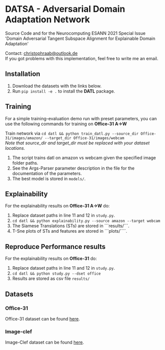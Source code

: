 # DATSA - Adversarial Domain Adaptation Network
Source Code and for the Neurocomputing ESANN 2021 Special Issue 'Domain Adversarial Tangent Subspace Alignment for Explainable Domain Adaptation'

Contact: christophraab@outlook.de <br>
If you got problems with this implementation, feel free to write me an email.

## Installation
1. Download the datasets with the links below.
2. Run ```pip install -e .``` to install the **DATL** package.

## Training
For a simple training-evaluation demo run with preset parameters, you can use the following commands for training on **Office-31 A->W**<br>

Train network via
```cd datl && python train_datl.py --source_dir Office-31/images/amazon/ --target_dir Office-31/images/webcam ```<br>
*Note that source_dir and target_dir must be replaced with your dataset locations.*<br>
1. The script trains datl on amazon vs webcam given the specified image folder paths.
2. See the Args-Parser parameter description in the file for the documentation of the parameters.
3. The best model is stored in ```models/```.

## Explainability

For the explainability results on **Office-31 A->W** do: <br>  

1. Replace dataset paths in line 11 and 12 in ```study.py```. 
2. ```cd datl && python explainability.py --source amazon --target webcam```
3. The Siamese Translations (STs) are stored in ```results/´´´.
4. T-Sne plots of STs and features are stored in ```plots/``´´.

## Reproduce Performance results
For the explainability results on **Office-31** do: <br>  
1. Replace dataset paths in line 11 and 12 in ```study.py```. 
2. ```cd datl && python study.py --dset office```<br>
3. Results are stored as csv file ```results/```

## Datasets
### Office-31
Office-31 dataset can be found [here](https://drive.google.com/file/d/11nywfWdfdBi92Lr3y4ga2Cu4_-FpWKUC/view?usp=sharing).

### Image-clef
Image-Clef dataset can be found [here](https://drive.google.com/file/d/1lu1ouDoeucW8MgmaKVATwNt5JT7Uvk62/view?usp=sharing).
